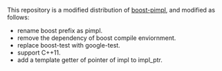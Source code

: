 This repository is a modified distribution of [boost-pimpl](https://github.com/yet-another-user/pimpl.git), and modified as follows:

* rename boost prefix as pimpl.
* remove the dependency of boost compile enviornment.
* replace boost-test with google-test.
* support C++11.
* add a template getter of pointer of impl to impl_ptr. 
